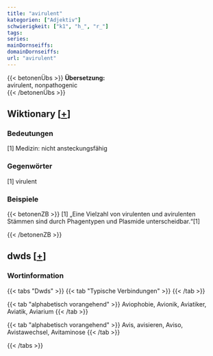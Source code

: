 ```yaml
---
title: "avirulent"
kategorien: ["Adjektiv"]
schwierigkeit: ["k1", "h_", "r_"]
tags:
series:
mainDornseiffs:
domainDornseiffs:
url: "avirulent"
---
```


{{< betonenÜbs >}}
**Übersetzung:**  
avirulent, nonpathogenic  
{{< /betonenÜbs >}}

## Wiktionary [[+](https://de.wiktionary.org/wiki/avirulent)]

### Bedeutungen
[1] Medizin: nicht ansteckungsfähig  

### Gegenwörter
[1] virulent  

### Beispiele
{{< betonenZB >}}
[1] „Eine Vielzahl von virulenten und avirulenten Stämmen sind durch Phagentypen und Plasmide unterscheidbar.“[1]  

{{< /betonenZB >}}


## dwds [[+](https://www.dwds.de/wb/avirulent)]

### Wortinformation
{{< tabs "Dwds" >}}
{{< tab "Typische Verbindungen" >}}
{{< /tab >}}

{{< tab "alphabetisch vorangehend" >}}
Aviophobie, Avionik, Aviatiker, Aviatik, Aviarium
{{< /tab >}}

{{< tab "alphabetisch vorangehend" >}}
Avis, avisieren, Aviso, Avistawechsel, Avitaminose
{{< /tab >}}

{{< /tabs >}}

